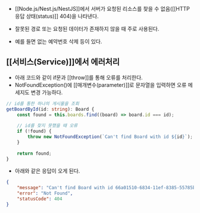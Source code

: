 -  [[Node.js/Nest.js/NestJS]]에서 서버가 요청된 리소스를 찾을 수 없음([[HTTP 응답 상태(status)]] 404)을 나타낸다.

- 잘못된 경로 또는 요청된 데이터가 존재하지 않을 때 주로 사용된다.

- 예를 들면 없는 예약번호 삭제 등이 있다.


## [[서비스(Service)]]에서 에러처리

- 아래 코드와 같이 if문과 [[throw]]를 통해 오류를 처리한다.
- NotFoundException()에 [[매개변수(parameter)]]로 문자열을 입력하면 오류 메세지도 변경 가능하다.

```ts
// id를 통한 하나의 게시물을 조회  
getBoardById(id: string): Board {  
    const found = this.boards.find((board) => board.id === id); 
	  
    // id를 찾지 못했을 때 오류  
	if (!found) {  
	    throw new NotFoundException(`Can't find Board with id ${id}`);  
	}
	  
    return found;  
}
```

- 아래와 같은 응답이 오게 된다.

```json
{
	"message": "Can't find Board with id 66a01510-6834-11ef-8385-55785b8632ce",
	"error": "Not Found",
	"statusCode": 404
}
```